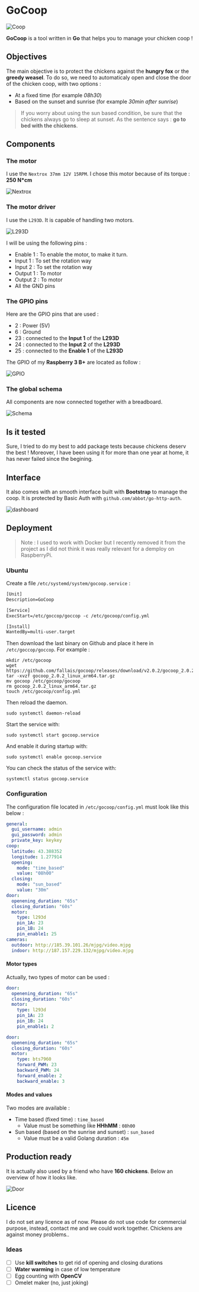 # GoCoop

![Coop](https://github.com/fallais/gocoop/blob/master/assets/coop.png)

**GoCoop** is a tool written in **Go** that helps you to manage your chicken coop !

## Objectives

The main objective is to protect the chickens against the **hungry fox** or the **greedy weasel**. To do so, we need to automaticaly open and close the door of the chicken coop, with two options :

- At a fixed time (for example *08h30*)
- Based on the sunset and sunrise (for example *30min after sunrise*)

> If you worry about using the sun based condition, be sure that the chickens always go to sleep at sunset. As the sentence says : **go to bed with the chickens**.

## Components

### The motor

I use the `Nextrox 37mm 12V 15RPM`. I chose this motor because of its torque : **250 N*cm**

![Nextrox](https://github.com/fallais/gocoop/blob/master/assets/nextrox.jpg)

### The motor driver

I use the `L293D`. It is capable of handling two motors.

![L293D](https://github.com/fallais/gocoop/blob/master/assets/L293D.jpg)

I will be using the following pins :

- Enable 1 : To enable the motor, to make it turn.
- Input 1 : To set the rotation way
- Input 2 : To set the rotation way
- Output 1 : To motor
- Output 2 : To motor
- All the GND pins

### The GPIO pins

Here are the GPIO pins that are used :

- 2 : Power (5V)
- 6 : Ground
- 23 : connected to the **Input 1** of the **L293D**
- 24 : connected to the **Input 2** of the **L293D**
- 25 : connected to the **Enable 1** of the **L293D**

The GPIO of my **Raspberry 3 B+** are located as follow :

![GPIO](https://github.com/fallais/gocoop/blob/master/assets/gpios.png)

### The global schema

All components are now connected together with a breadboard.

![Schema](https://github.com/fallais/gocoop/blob/master/assets/schema.png)

## Is it tested

Sure, I tried to do my best to add package tests because chickens deserv the best ! Moreover, I have been using it for more than one year at home, it has never failed since the begining.

## Interface

It also comes with an smooth interface built with **Bootstrap** to manage the coop. It is protected by Basic Auth with `github.com/abbot/go-http-auth`.

![dashboard](https://github.com/fallais/gocoop/blob/master/assets/dashboard.png)


## Deployment

> Note : I used to work with Docker but I recently removed it from the project as I did not think it was really relevant for a demploy on RaspberryPi.

### Ubuntu

Create a file `/etc/systemd/system/gocoop.service` :

```txt
[Unit]
Description=GoCoop

[Service]
ExecStart=/etc/goccop/goccop -c /etc/gocoop/config.yml

[Install]
WantedBy=multi-user.target
```

Then download the last binary on Github and place it here in `/etc/goccop/goccop`. For example :

```
mkdir /etc/gocoop
wget https://github.com/fallais/gocoop/releases/download/v2.0.2/gocoop_2.0.2_linux_arm64.tar.gz
tar -xvzf gocoop_2.0.2_linux_arm64.tar.gz
mv gocoop /etc/gocoop/gocoop
rm gocoop_2.0.2_linux_arm64.tar.gz
touch /etc/gocoop/config.yml
```

Then reload the daemon.

```
sudo systemctl daemon-reload
```

Start the service with:

```
sudo systemctl start gocoop.service
```

And enable it during startup with:

```
sudo systemctl enable gocoop.service
```

You can check the status of the service with:

```
systemctl status gocoop.service
```

### Configuration

The configuration file located in `/etc/gocoop/config.yml` must look like this below :

```yaml
general:
  gui_username: admin
  gui_password: admin
  private_key: keykey
coop:
  latitude: 43.388352
  longitude: 1.277914
  opening:
    mode: "time_based"
    value: "08h00"
  closing:
    mode: "sun_based"
    value: "30m"
door:
  openening_duration: "65s"
  closing_duration: "60s"
  motor:
    type: l293d
    pin_1A: 23
    pin_1B: 24
    pin_enable1: 25
cameras:
  outdoor: http://185.39.101.26/mjpg/video.mjpg
  indoor: http://187.157.229.132/mjpg/video.mjpg
```

#### Motor types

Actually, two types of motor can be used :

```yaml
door:
  openening_duration: "65s"
  closing_duration: "60s"
  motor:
    type: l293d
    pin_1A: 23
    pin_1B: 24
    pin_enable1: 2
```

```yaml
door:
  openening_duration: "65s"
  closing_duration: "60s"
  motor:
    type: bts7960
    forward_PWM: 23
    backward_PWM: 24
    forward_enable: 2
    backward_enable: 3
```

#### Modes and values

Two modes are available :

- Time based (fixed time) : `time_based`
  - Value must be something like **HHhMM** : `08h00`
- Sun based (based on the sunrise and sunset) : `sun_based`
  - Value must be a valid Golang duration : `45m`

## Production ready

It is actually also used by a friend who have **160 chickens**. Below an overview of how it looks like.

![Door](https://github.com/fallais/gocoop/blob/master/assets/door.jpg)

## Licence

I do not set any licence as of now. Please do not use code for commercial purpose, instead, contact me and we could work together. Chickens are against money problems..

### Ideas

- [ ] Use **kill switches** to get rid of opening and closing durations
- [ ] **Water warming** in case of low temperature
- [ ] Egg counting with **OpenCV**
- [ ] Omelet maker (no, just joking)
